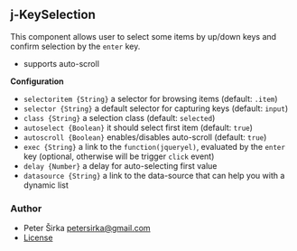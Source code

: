 ## j-KeySelection

This component allows user to select some items by up/down keys and confirm selection by the `enter` key.

- supports auto-scroll

__Configuration__

- `selectoritem {String}` a selector for browsing items (default: `.item`)
- `selector {String}` a default selector for capturing keys (default: `input`)
- `class {String}` a selection class (default: `selected`)
- `autoselect {Boolean}` it should select first item (default: `true`)
- `autoscroll {Boolean}` enables/disables auto-scroll (default: `true`)
- `exec {String}` a link to the `function(jqueryel)`, evaluated by the `enter` key (optional, otherwise will be trigger `click` event)
- `delay {Number}` a delay for auto-selecting first value
- `datasource {String}` a link to the data-source that can help you with a dynamic list

### Author

- Peter Širka <petersirka@gmail.com>
- [License](https://www.totaljs.com/license/)